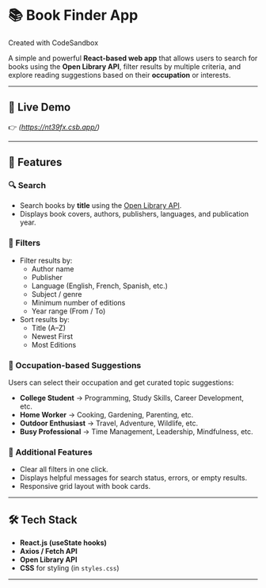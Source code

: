 # 📚 Book Finder App
Created with CodeSandbox

A simple and powerful **React-based web app** that allows users to search for books using the **Open Library API**, filter results by multiple criteria, and explore reading suggestions based on their **occupation** or interests.

---

## 🚀 Live Demo
👉 *(https://nt39fx.csb.app/)*  

---

## 🧠 Features

### 🔍 Search
- Search books by **title** using the [Open Library API](https://openlibrary.org/developers/api).
- Displays book covers, authors, publishers, languages, and publication year.

### 🎯 Filters
- Filter results by:
  - Author name
  - Publisher
  - Language (English, French, Spanish, etc.)
  - Subject / genre
  - Minimum number of editions
  - Year range (From / To)
- Sort results by:
  - Title (A–Z)
  - Newest First
  - Most Editions

### 💼 Occupation-based Suggestions
Users can select their occupation and get curated topic suggestions:
- **College Student** → Programming, Study Skills, Career Development, etc.  
- **Home Worker** → Cooking, Gardening, Parenting, etc.  
- **Outdoor Enthusiast** → Travel, Adventure, Wildlife, etc.  
- **Busy Professional** → Time Management, Leadership, Mindfulness, etc.

### 🧹 Additional Features
- Clear all filters in one click.
- Displays helpful messages for search status, errors, or empty results.
- Responsive grid layout with book cards.

---

## 🛠️ Tech Stack

- **React.js (useState hooks)**
- **Axios / Fetch API**
- **Open Library API**
- **CSS** for styling (in `styles.css`)

---
